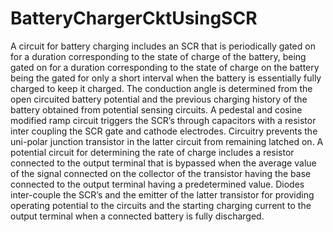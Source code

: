 # BatteryChargerCktUsingSCR
A circuit for battery charging includes an SCR that is periodically gated on for a duration corresponding to the state of charge of the battery, being gated on for a duration corresponding to the state of charge on the battery being the gated for only a short interval when the battery is essentially fully charged to keep it charged. The conduction angle is determined from the open circuited battery potential and the previous charging history of the battery obtained from potential sensing circuits. A pedestal and cosine modified ramp circuit triggers the SCR’s through capacitors with a resistor inter coupling the SCR gate and cathode electrodes. Circuitry prevents the uni-polar junction transistor in the latter circuit from remaining latched on. A potential circuit for determining the rate of charge includes a resistor connected to the output terminal that is bypassed when the average value of the signal connected on the collector of the transistor having the base connected to the output terminal having a predetermined value. Diodes inter-couple the SCR’s and the emitter of the latter transistor for providing operating potential to the circuits and the starting charging current to the output terminal when a connected battery is fully discharged.

